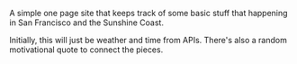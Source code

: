 A simple one page site that keeps track of some basic stuff that happening in San Francisco and the Sunshine Coast.

Initially, this will just be weather and time from APIs.  There's also a random motivational quote to connect the pieces.  